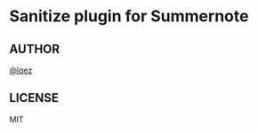Sanitize plugin for Summernote
===========================


AUTHOR
------
[@lqez](https://github.com/lqez/)


LICENSE
-------
MIT
